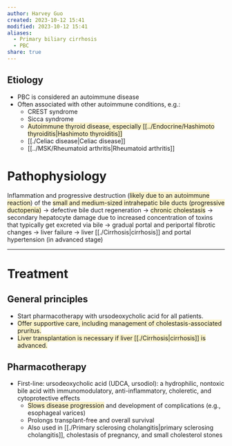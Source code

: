 ```yaml
---
author: Harvey Guo
created: 2023-10-12 15:41
modified: 2023-10-12 15:41
aliases:
  - Primary biliary cirrhosis
  - PBC
share: true
---
```


## Etiology
- PBC is considered an autoimmune disease
- Often associated with other autoimmune conditions, e.g.: 
	- CREST syndrome
	- Sicca syndrome
	- <span style="background:rgba(240, 200, 0, 0.2)">Autoimmune thyroid disease, especially [[../Endocrine/Hashimoto thyroiditis|Hashimoto thyroiditis]]</span>
	- [[./Celiac disease|Celiac disease]]
	- [[../MSK/Rheumatoid arthritis|Rheumatoid arthritis]]
# Pathophysiology
Inflammation and progressive destruction (<span style="background:rgba(240, 200, 0, 0.2)">likely due to an autoimmune reaction</span>) of the <span style="background:rgba(240, 200, 0, 0.2)">small and medium-sized intrahepatic bile ducts (progressive ductopenia)</span> → defective bile duct regeneration → <span style="background:rgba(240, 200, 0, 0.2)">chronic cholestasis</span> → secondary hepatocyte damage due to increased concentration of toxins that typically get excreted via bile → gradual portal and periportal fibrotic changes → liver failure → liver [[./Cirrhosis|cirrhosis]] and portal hypertension (in advanced stage)

---
# Treatment
## General principles
- Start pharmacotherapy with ursodeoxycholic acid for all patients.
- <span style="background:rgba(240, 200, 0, 0.2)">Offer supportive care, including management of cholestasis-associated pruritus.</span>
- <span style="background:rgba(240, 200, 0, 0.2)">Liver transplantation is necessary if liver [[./Cirrhosis|cirrhosis]] is advanced.</span>
## Pharmacotherapy
- First-line: ursodeoxycholic acid (UDCA, ursodiol): a hydrophilic, nontoxic bile acid with immunomodulatory, anti-inflammatory, choleretic, and cytoprotective effects
	- <span style="background:rgba(240, 200, 0, 0.2)">Slows disease progression</span> and development of complications (e.g., esophageal varices)
	- Prolongs transplant-free and overall survival
	- Also used in [[./Primary sclerosing cholangitis|primary sclerosing cholangitis]], cholestasis of pregnancy, and small cholesterol stones